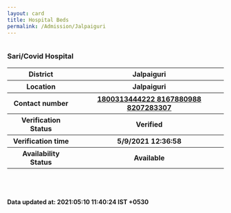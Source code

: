 ```yaml
---
layout: card
title: Hospital Beds
permalink: /Admission/Jalpaiguri
---
```

<div class="row">
	<div class="column">
<div class="card_av">
<h3>Sari/Covid Hospital</h3>

<div class="info"><table>
<tr><th>District</th><th>Jalpaiguri</th></tr>
<tr><th>Location</th><th>Jalpaiguri</th></tr>
<tr><th>Contact number </th><th><a href="tel:1800313444222">1800313444222</a><a href="tel: 8167880988"> 8167880988</a><a href="tel: 8207283307"> 8207283307</a></th></tr>
<tr><th>Verification  Status</th><th>Verified</th></tr>
<tr><th>Verification time</th><th>5/9/2021 12:36:58</th></tr>
<tr><th>Availability Status</th><th>Available</th></tr>
</table></div></div>
</div>
</div> <br><br>
<h4> Data updated at: 2021:05:10 11:40:24 IST +0530 </h4>